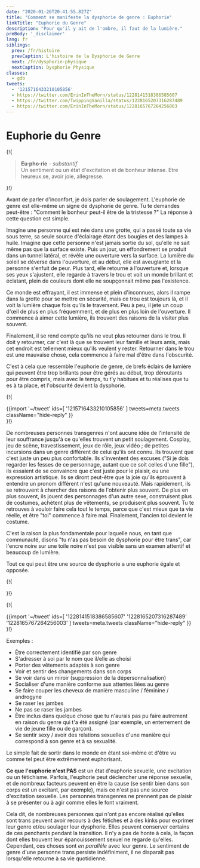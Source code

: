 ```yaml
---
date: "2020-01-26T20:41:55.827Z"
title: "Comment se manifeste la dysphorie de genre : Euphorie"
linkTitle: "Euphorie du Genre"
description: "Pour qu'il y ait de l'ombre, il faut de la lumière."
preBody: '_disclaimer'
lang: fr
siblings:
  prev: /fr/histoire
  prevCaption: L'histoire de la Dysphorie de Genre
  next: /fr/dysphorie-physique
  nextCaption: Dysphorie Physique
classes:
  - gdb
tweets:
  - '1215716433210105856'
  - https://twitter.com/ErinInTheMorn/status/1228141518386585607
  - https://twitter.com/TwippingVanilla/status/1228165207316287489
  - https://twitter.com/ErinInTheMorn/status/1228165767264256003
---
```


# Euphorie du Genre

{!{
<div class="gutter"><blockquote>
  <strong>Eu·pho·rie</strong> - <em>substantif</em><br>
  Un sentiment ou un état d'excitation et de bonheur intense. Etre heureux.se, avoir joie, allégresse.
</blockquote></div>
}!}


Avant de parler d'inconfort, je dois parler de soulagement. L'euphorie de genre est elle-même un signe de dysphorie de genre. Tu te demandes peut-être : "Comment le bonheur peut-il être de la tristesse ?" La réponse à cette question est simple.

Imagine une personne qui est née dans une grotte, qui a passé toute sa vie sous terre, sa seule source d'éclairage étant des bougies et des lampes à huile. Imagine que cette personne n'est jamais sortie du sol, qu'elle ne sait même pas que la surface existe. Puis un jour, un effondrement se produit dans un tunnel latéral, et révèle une ouverture vers la surface. La lumière du soleil se déverse dans l'ouverture, et au début, elle est aveuglante et la personne s'enfuit de peur. Plus tard, elle retourne à l'ouverture et, lorsque ses yeux s'ajustent, elle regarde à travers le trou et voit un monde brillant et éclatant, plein de couleurs dont elle ne soupçonnait même pas l'existence.

Ce monde est effrayant, il est immense et plein d'inconnues, alors il rampe dans la grotte pour se mettre en sécurité, mais ce trou est toujours là, et il voit la lumière chaque fois qu'ils le traversent. Peu à peu, il jete un coup d'œil de plus en plus fréquemment, et de plus en plus loin de l'ouverture. Il commence à aimer cette lumière, ils trouvent des raisons de la visiter plus souvent.

Finalement, il se rend compte qu'ils ne veut plus retourner dans le trou. Il doit y retourner, car c'est là que se trouvent leur famille et leurs amis, mais cet endroit est tellement mieux qu'ils veulent y rester. Retourner dans le trou est une mauvaise chose, cela commence à faire mal d'être dans l'obscurité.

C'est à cela que ressemble l'euphorie de genre, de brefs éclairs de lumière qui peuvent être trop brillants pour être gérés au début, trop déroutants pour être compris, mais avec le temps, tu t'y habitues et tu réalises que tu es à ta place, et l'obscurité devient la dysphorie.

{!{ <div class="gutter">{{import '~/tweet' ids=[
  '1215716433210105856'
] tweets=meta.tweets className="hide-reply" }}</div> }!}

De nombreuses personnes transgenres n'ont aucune idée de l'intensité de leur souffrance jusqu'à ce qu'elles trouvent un petit soulagement. Cosplay, jeu de scène, travestissement, jeux de rôle, jeux vidéo ; de petites incursions dans un genre différent de celui qu'ils ont connu. Ils trouvent que c'est juste un peu plus confortable. Ils s'inventent des excuses ("Si je dois regarder les fesses de ce personnage, autant que ce soit celles d'une fille"), ils essaient de se convaincre que c'est juste pour le plaisir, ou une expression artistique. Ils se diront peut-être que la joie qu'ils éprouvent à entendre un pronom différent n'est qu'une nouveauté. Mais rapidement, ils se retrouvent à chercher des raisons de l'obtenir plus souvent. De plus en plus souvent, ils jouent des personnages d'un autre sexe, construisent plus de costumes, achètent plus de vêtements, se produisent plus souvent. Tu te retrouves à vouloir faire cela tout le temps, parce que c'est mieux que ta vie réelle, et être "toi" commence à faire mal. Finalement, l'ancien toi devient le costume.

C'est la raison la plus fondamentale pour laquelle nous, en tant que communauté, disons "tu n'as pas besoin de dysphorie pour être trans", car l'encre noire sur une toile noire n'est pas visible sans un examen attentif et beaucoup de lumière.

Tout ce qui peut être une source de dysphorie a une euphorie égale et opposée.

{!{ <div class="print-break-before"></div> }!}

{!{ <div class="gutter">{{import '~/tweet' ids=[
  '1228141518386585607'
  '1228165207316287489'
  '1228165767264256003'
] tweets=meta.tweets className="hide-reply" }}</div> }!}

Exemples :

- Être correctement identifié par son genre
- S'adresser à soi par le nom que il/elle as choisi
- Porter des vêtements adaptés à son genre
- Voir et sentir des changements dans son corps
- Se voir dans un miroir (suppression de la dépersonnalisation)
- Socialiser d'une manière conforme aux attentes liées au genre
- Se faire couper les cheveux de manière masculine / féminine / androgyne
- Se raser les jambes
- Ne pas se raser les jambes
- Être inclus dans quelque chose que tu n'aurais pas pu faire autrement en raison du genre qui t'a été assigné (par exemple, un enterrement de vie de jeune fille ou de garçon).
- Se sentir sexy / avoir des relations sexuelles d'une manière qui correspond à son genre et à sa sexualité.

Le simple fait de sortir dans le monde en étant soi-même et d'être vu comme tel peut être extrêmement euphorisant.

**Ce que l'euphorie n'est PAS** est un état d'euphorie sexuelle, une excitation ou un fétichisme. Parfois, l'euphorie peut déclencher une réponse sexuelle, et de nombreux facteurs peuvent en être la cause (se sentir bien dans son corps est un excitant, par exemple), mais ce n'est pas une source d'excitation sexuelle. Les personnes transgenres ne prennent pas de plaisir à se présenter ou à agir comme elles le font vraiment.

Cela dit, de nombreuses personnes qui n'ont pas encore réalisé qu'elles sont trans peuvent avoir recours à des fétiches et à des kinks pour exprimer leur genre et/ou soulager leur dysphorie. Elles peuvent conserver certains de ces penchants pendant la transition. Il n'y a pas de honte à cela, la façon dont elles trouvent leur épanouissement sexuel ne regarde qu'elles. Cependant, ces choses sont *en parallèle* avec leur genre. Le sentiment de genre d'une personne trans persiste indéfiniment, il ne disparaît pas lorsqu'elle retourne à sa vie quotidienne.
